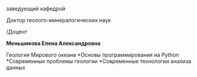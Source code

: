заведующий кафедрой

Доктор геолого-минералогических наук

/Доцент

**Меньшикова Елена Александровна**

Геология Мирового океана
	*Основы программирования на Python
	*Современные проблемы геологии
	*Современные технологии анализа данных